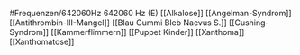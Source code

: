 #Frequenzen/642060Hz
642060 Hz (E)
[[Alkalose]]
[[Angelman-Syndrom]]
[[Antithrombin-III-Mangel]]
[[Blau Gummi Bleb Naevus S.]]
[[Cushing-Syndrom]]
[[Kammerflimmern]]
[[Puppet Kinder]]
[[Xanthoma]]
[[Xanthomatose]]